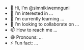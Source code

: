 - 👋 Hi, I’m @simnikiwemnguni
- 👀 I’m interested in ...
- 🌱 I’m currently learning ...
- 💞️ I’m looking to collaborate on ...
- 📫 How to reach me ...
- 😄 Pronouns: ...
- ⚡ Fun fact: ...

<!---
simnikiwemnguni/simnikiwemnguni is a ✨ special ✨ repository because its `README.md` (this file) appears on your GitHub profile.
You can click the Preview link to take a look at your changes.
--->
